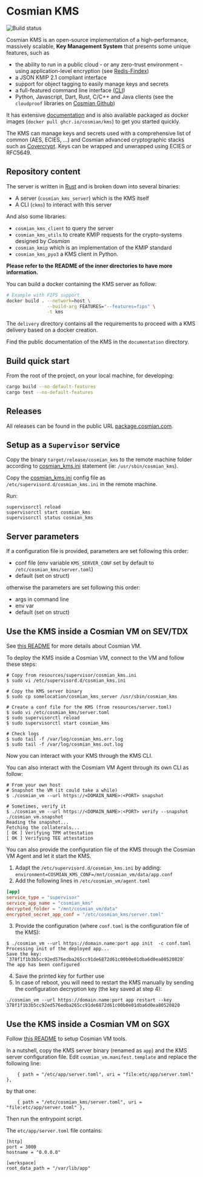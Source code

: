 # Cosmian KMS

![Build status](https://github.com/Cosmian/kms/actions/workflows/ci.yml/badge.svg?branch=main)

Cosmian KMS is an open-source implementation of a high-performance, massively scalable, **Key Management System** that presents some unique features, such as

- the ability to run in a public cloud - or any zero-trust environment - using application-level encryption (see [Redis-Findex](https://docs.cosmian.com/cosmian_key_management_system/replicated_mode/))
- a JSON KMIP 2.1 compliant interface
- support for object tagging to easily manage keys and secrets
- a full-featured command line interface ([CLI](https://docs.cosmian.com/cosmian_key_management_system/cli/cli/))
- Python, Javascript, Dart, Rust, C/C++ and Java clients (see the `cloudproof` libraries on [Cosmian Github](https://github.com/Cosmian))

It has extensive [documentation](https://docs.cosmian.com/cosmian_key_management_system/) and is also available packaged as docker images (`docker pull ghcr.io/cosmian/kms`) to get you started quickly.

The KMS can manage keys and secrets used with a comprehensive list of common (AES, ECIES, ...) and Cosmian advanced cryptographic stacks such as [Covercrypt](https://github.com/Cosmian/cover_crypt). Keys can be wrapped and unwrapped using ECIES or RFC5649.

## Repository content

The server is written in [Rust](https://www.rust-lang.org/) and is broken down into several binaries:

- A server (`cosmian_kms_server`) which is the KMS itself
- A CLI (`ckms`) to interact with this server

And also some libraries:

- `cosmian_kms_client` to query the server
- `cosmian_kms_utils` to create KMIP requests for the crypto-systems designed by _Cosmian_
- `cosmian_kmip` which is an implementation of the KMIP standard
- `cosmian_kms_pyo3` a KMS client in Python.

**Please refer to the README of the inner directories to have more information.**

You can build a docker containing the KMS server as follow:

```sh
# Example with FIPS support
docker build . --network=host \
               --build-arg FEATURES="--features=fips" \
               -t kms
```

The `delivery` directory contains all the requirements to proceed with a KMS delivery based on a docker creation.

Find the public documentation of the KMS in the `documentation` directory.

## Build quick start

From the root of the project, on your local machine, for developing:

```sh
cargo build --no-default-features
cargo test --no-default-features
```

## Releases

All releases can be found in the public URL [package.cosmian.com](https://package.cosmian.com/kms/).

## Setup as a `Supervisor` service

Copy the binary `target/release/cosmian_kms` to the remote machine folder according to [cosmian_kms.ini](./resources/supervisor/cosmian_kms.ini) statement (ie: `/usr/sbin/cosmian_kms`).

Copy the [cosmian_kms.ini](./resources/supervisor/cosmian_kms.ini) config file as `/etc/supervisord.d/cosmian_kms.ini` in the remote machine.

Run:

```console
supervisorctl reload
supervisorctl start cosmian_kms
supervisorctl status cosmian_kms
```

## Server parameters

If a configuration file is provided, parameters are set following this order:

- conf file (env variable `KMS_SERVER_CONF` set by default to `/etc/cosmian_kms/server.toml`)
- default (set on struct)

otherwise the parameters are set following this order:

- args in command line
- env var
- default (set on struct)

## Use the KMS inside a Cosmian VM on SEV/TDX

See [this README](https://github.com/Cosmian/cosmian_vm) for more details about Cosmian VM.

To deploy the KMS inside a Cosmian VM, connect to the VM and follow these steps:

```console
# Copy from resources/supervisor/cosmian_kms.ini
$ sudo vi /etc/supervisord.d/cosmian_kms.ini

# Copy the KMS server binary
$ sudo cp somelocation/cosmian_kms_server /usr/sbin/cosmian_kms

# Create a conf file for the KMS (from resources/server.toml)
$ sudo vi /etc/cosmian_kms/server.toml
$ sudo supervisorctl reload
$ sudo supervisorctl start cosmian_kms

# Check logs
$ sudo tail -f /var/log/cosmian_kms.err.log
$ sudo tail -f /var/log/cosmian_kms.out.log
```

Now you can interact with your KMS through the KMS CLI.

You can also interact with the Cosmiam VM Agent through its own CLI as follow:

```console
# From your own host
# Snapshot the VM (it could take a while)
$ ./cosmian_vm --url https://<DOMAIN_NAME>:<PORT> snapshot

# Sometimes, verify it
$ ./cosmian_vm --url https://<DOMAIN_NAME>:<PORT> verify --snapshot ./cosmian_vm.snapshot
Reading the snapshot...
Fetching the collaterals...
[ OK ] Verifying TPM attestation
[ OK ] Verifying TEE attestation
```

You can also provide the configuration file of the KMS through the Cosmian VM Agent and let it start the KMS.

1. Adapt the `/etc/supervisord.d/cosmian_kms.ini` by adding: `environment=COSMIAN_KMS_CONF=/mnt/cosmian_vm/data/app.conf`
2. Add the following lines in `/etc/cosmian_vm/agent.toml`

```toml
[app]
service_type = "supervisor"
service_app_name = "cosmian_kms"
decrypted_folder = "/mnt/cosmian_vm/data"
encrypted_secret_app_conf = "/etc/cosmian_kms/server.toml"
```

3. Provide the configuration (where `conf.toml` is the configuration file of the KMS):

```console
$ ./cosmian_vm --url https://domain.name:port app init  -c conf.toml
Processing init of the deployed app...
Save the key: `378f1f1b3b5cc92ed576edba265cc91de6872d61c00b0e01dba6d0ea80520820`
The app has been configured
```

4. Save the printed key for further use
5. In case of reboot, you will need to restart the KMS manually by sending the configuration decryption key (the key saved at step 4):

```console
./cosmian_vm --url https://domain.name:port app restart --key 378f1f1b3b5cc92ed576edba265cc91de6872d61c00b0e01dba6d0ea80520820
```

## Use the KMS inside a Cosmian VM on SGX

Follow [this README](https://github.com/Cosmian/cosmian_vm/blob/main/resources/sgx/README.md) to setup Cosmian VM tools.

In a nutshell, copy the KMS server binary (renamed as `app`) and the KMS server configuration file. Edit  `cosmian_vm.manifest.template` and replace the following line:

```jinja
    { path = "/etc/app/server.toml", uri = "file:etc/app/server.toml" },
```

by that one:

```jinja
    { path = "/etc/cosmian_kms/server.toml", uri = "file:etc/app/server.toml" },
```

Then run the entrypoint script.

The `etc/app/server.toml` file contains:

```
[http]
port = 3000
hostname = "0.0.0.0"

[workspace]
root_data_path = "/var/lib/app"
```
